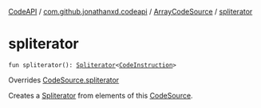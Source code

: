 [CodeAPI](../../index.md) / [com.github.jonathanxd.codeapi](../index.md) / [ArrayCodeSource](index.md) / [spliterator](.)

# spliterator

`fun spliterator(): `[`Spliterator`](http://docs.oracle.com/javase/6/docs/api/java/util/Spliterator.html)`<`[`CodeInstruction`](../-code-instruction.md)`>`

Overrides [CodeSource.spliterator](../-code-source/spliterator.md)

Creates a [Spliterator](http://docs.oracle.com/javase/6/docs/api/java/util/Spliterator.html) from elements of this [CodeSource](../-code-source/index.md).

